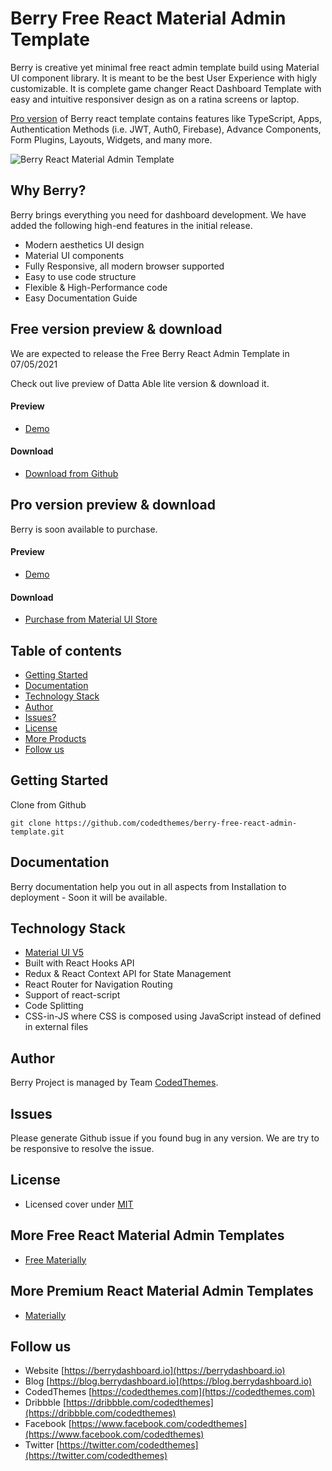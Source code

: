 # Berry Free React Material Admin Template

Berry is creative yet minimal free react admin template build using Material UI component library. It is meant to be the best User Experience with higly customizable. It is complete game changer React Dashboard Template with easy and intuitive responsiver design as on a ratina screens or laptop.

[Pro version](https://berrydashboard.io) of Berry react template contains features like TypeScript, Apps, Authentication Methods (i.e. JWT, Auth0, Firebase), Advance Components, Form Plugins, Layouts, Widgets, and many more.

![Berry React Material Admin Template](https://blog.berrydashboard.io/content/images/size/w1000/2021/04/Og-Blog-social.png)

## Why Berry?

Berry brings everything you need for dashboard development. We have added the following high-end features in the initial release.

 * Modern aesthetics UI design
 * Material UI components
 * Fully Responsive, all modern browser supported
 * Easy to use code structure
 * Flexible & High-Performance code
 * Easy Documentation Guide

## Free version preview & download

We are expected to release the Free Berry React Admin Template in 07/05/2021

Check out live preview of Datta Able lite version & download it.

#### Preview

 - [Demo](#)

#### Download

 - [Download from Github](https://github.com/codedthemes/berry-free-react-admin-template)
 
## Pro version preview & download

Berry is soon available to purchase.
#### Preview

 - [Demo](https://berrydashboard.io)

#### Download

 - [Purchase from Material UI Store](https://material-ui.com/store/)

## Table of contents

 * [Getting Started](#getting-started)
 * [Documentation](#documentation)
 * [Technology Stack](#technology-stack)
 * [Author](#author)
 * [Issues?](#issues)
 * [License](#license)
 * [More Products](#more-free-react-material-admin-templates)
 * [Follow us](#follow-us)
 
## Getting Started

Clone from Github 
```
git clone https://github.com/codedthemes/berry-free-react-admin-template.git
```

## Documentation

Berry documentation help you out in all aspects from Installation to deployment - Soon it will be available.

## Technology Stack

 - [Material UI V5](https://material-ui.com/)
 - Built with React Hooks API
 - Redux & React Context API for State Management
 - React Router for Navigation Routing
 - Support of react-script
 - Code Splitting
 - CSS-in-JS where CSS is composed using JavaScript instead of defined in external files

## Author

Berry Project is managed by Team [CodedThemes](https://codedthemes.com).

## Issues

Please generate Github issue if you found bug in any version. We are try to be responsive to resolve the issue.

## License

 - Licensed cover under [MIT](https://github.com/codedthemes/datta-able-bootstrap-dashboard/blob/master/LICENSE)

## More Free React Material Admin Templates

 - [Free Materially](https://codedthemes.com/item/materially-free-reactjs-admin-template/)

## More Premium React Material Admin Templates

 - [Materially](https://codedthemes.com/item/materially-reactjs-admin-dashboard/)
 
## Follow us
 - Website [https://berrydashboard.io](https://berrydashboard.io)
 - Blog [https://blog.berrydashboard.io](https://blog.berrydashboard.io)
 - CodedThemes [https://codedthemes.com](https://codedthemes.com)
 - Dribbble [https://dribbble.com/codedthemes](https://dribbble.com/codedthemes)
 - Facebook [https://www.facebook.com/codedthemes](https://www.facebook.com/codedthemes)
 - Twitter [https://twitter.com/codedthemes](https://twitter.com/codedthemes)
